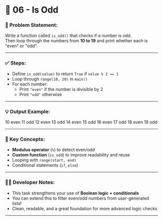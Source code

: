 # 🔢 06 - Is Odd

### 📌 Problem Statement:
Write a function called `is_odd()` that checks if a number is odd.  
Then loop through the numbers from **10 to 19** and print whether each is "even" or "odd".

---

### ✅ Steps:
- Define `is_odd(value)` to return `True` if `value % 2 == 1`  
- Loop through `range(10, 20)` in `main()`  
- For each number:
  - Print `"even"` if the number is divisible by 2
  - Print `"odd"` otherwise

---

### 💡 Output Example:

10 even
11 odd
12 even
13 odd
14 even
15 odd
16 even
17 odd
18 even
19 odd


---

### 🧠 Key Concepts:
- **Modulus operator** (`%`) to detect even/odd  
- **Custom function** (`is_odd`) to improve readability and reuse  
- Looping with `range(start, end)`  
- Conditional statements (`if`, `else`)

---

### 👨‍💻 Developer Notes:
- This task strengthens your use of **Boolean logic + conditionals**  
- You can extend this to filter even/odd numbers from user-generated lists!  
- Clean, readable, and a great foundation for more advanced logic checks

---
